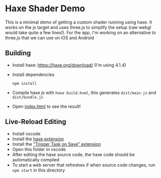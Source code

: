 # Haxe Shader Demo

This is a minimal demo of getting a custom shader running using haxe. It works on the js target and uses three.js to simplify the setup (raw webgl would take quite a few lines!). For the app, I'm working on an alternative to three.js that we can use on iOS and Android

## Building
- Install haxe: https://haxe.org/download/ (I'm using 4.1.4)
- Install dependencies

	`npm install`
- Compile haxe js with `haxe build.hxml`, this generates `dist/main.js` and `dist/bundle.js`
- Open [index.html](./index.html) to see the result!

## Live-Reload Editing
- Install vscode
- Install the [haxe extension](https://marketplace.visualstudio.com/items?itemName=nadako.vshaxe)
- Install the ["Trigger Task on Save" extension](https://marketplace.visualstudio.com/items?itemName=Gruntfuggly.triggertaskonsave)
- Open this folder in vscode
- After editing the haxe source code, the haxe code should be automatically compiled
- To start a web server that refreshes if when source code changes, run `npm start` in this directory